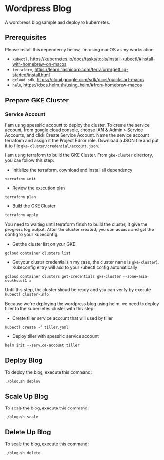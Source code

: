 # Wordpress Blog
A wordpress blog sample and deploy to kubernetes.

## Prerequisites
Please install this dependency below, i'm using macOS as my workstation.
- `kubectl`, https://kubernetes.io/docs/tasks/tools/install-kubectl/#install-with-homebrew-on-macos
- `terraform`, https://learn.hashicorp.com/terraform/getting-started/install.html
- `gcloud sdk`, https://cloud.google.com/sdk/docs/quickstart-macos
- `helm`, https://docs.helm.sh/using_helm/#from-homebrew-macos

## Prepare GKE Cluster

### Service Account
I'am using spessific account to deploy the cluster. To create the service account, from google cloud console, choose IAM & Admin > Service Accounts, and click Create Service Account. Name the service account terraform and assign it the Project Editor role. Download a JSON file and put it to file `gke-cluster/credential/account.json`.

I am using terraform to build the GKE Cluster. From `gke-cluster` directory, you can follow this step:
- Initialize the terraform, download and install all dependency
```
terraform init
``` 
- Review the execution plan
```
terraform plan
```
- Build the GKE Cluster
```
terraform apply
```

You need to waiting until terraform finish to build the cluster, it give the progress log output. After the cluster created, you can access and get the config to your kubeconfig.
- Get the cluster list on your GKE
```
gcloud container clusters list
```
- Get your cluster credential (in my case, the cluster name is `gke-cluster`). Kubeconfig entry will add to your kubectl config automatically
```
gcloud container clusters get-credentials gke-cluster --zone=asia-southeast1-a
```

Until this step, the cluster shoud be ready and you can verify by execute `kubectl cluster-info`

Because we're deploying the wordpress blog using helm, we need to deploy tiller to the kubernetes cluster with this step:
- Create tiller service account that will used by tiller
```
kubectl create -f tiller.yaml
```
- Deploy tiller with spessific service account
```
helm init --service-account tiller 
```

## Deploy Blog
To deploy the blog, execute this command:
```
./blog.sh deploy
```

## Scale Up Blog
To scale the blog, execute this command:
```
./blog.sh scale
```

## Delete Up Blog
To scale the blog, execute this command:
```
./blog.sh delete
```